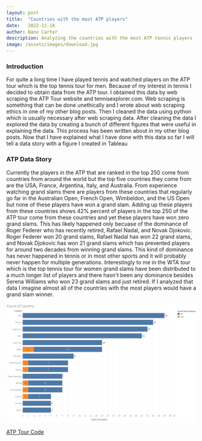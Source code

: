 ```yaml
---
layout: post
title:  "Countries with the most ATP players"
date:   2022-11-18
author: Nano Carter
description: Analyzing the countries with the most ATP tennis players
image: /assets/images/download.jpg
---
```


### Introduction

For quite a long time I have played tennis and watched players on the ATP tour which is the top tennis tour for men. Because of my interest in tennis I decided to obtain data from the ATP tour. I obtained this data by web scraping the ATP Tour website and tennisexplorer.com. Web scraping is something that can be done unethically and I wrote about web scraping ethics in one of my other blog posts. Then I cleaned the data using python which is usually necessary after web scraping data. After cleaning the data I explored the data by creating a bunch of different figures that were useful in explaining the data. This process has been written about in my other blog posts. Now that I have explained what I have done with this data so far I will tell a data story with a figure I created in Tableau

### ATP Data Story

Currently the players in the ATP that are ranked in the top 250 come from countries from around the world but the top five countries they come from are the USA, France, Argentina, Italy, and Australia. From experience watching grand slams there are players from these countries that regularly go far in the Australian Open, French Open, Wimbeldon, and the US Open but none of these players have won a grand slam. Adding up these players from these countries shows 42% percent of players in the top 250 of the ATP tour come from these countries and yet these players have won zero grand slams. This has likely happened only becuase of the dominance of Roger Federer who has recently retired, Rafael Nadal, and Novak Djokovic. Roger Federer won 20 grand slams, Rafael Nadal has won 22 grand slams, and Novak Djokovic has won 21 grand slams which has prevented players for around two decades from winning grand slams. This kind of dominance has never happened in tennis or in most other sports and it will probably never happen for multiple generations. Interestingly to me in the WTA tour which is the top tennis tour for women grand slams have been distributed to a much longer list of players and there hasn't been any dominance besides Serena Williams who won 23 grand slams and just retired. If I analyzed that data I imagine almost all of the countries with the most players would have a grand slam winner.

![Figure](https://raw.githubusercontent.com/152151/stat386-projects/main/assets/images/count_of_country.png)

<a href="https://github.com/152151/Tennis_Project"> ATP Tour Code </a>
